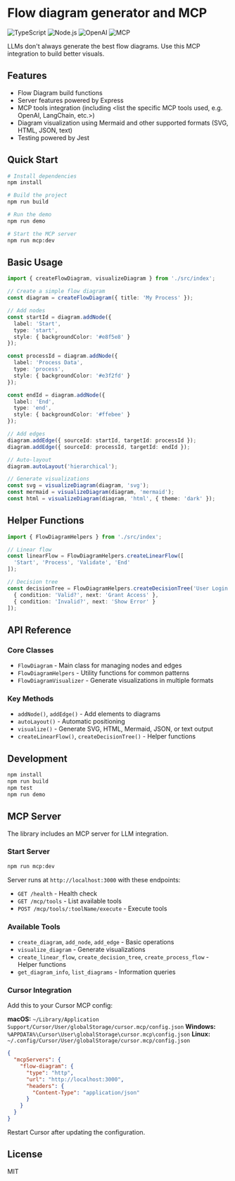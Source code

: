 # Flow diagram generator and MCP

![TypeScript](https://img.shields.io/badge/TypeScript-3178C6?style=for-the-badge&logo=typescript&logoColor=white)
![Node.js](https://img.shields.io/badge/Node.js-339933?style=for-the-badge&logo=nodedotjs&logoColor=white)
![OpenAI](https://img.shields.io/badge/OpenAI-412991?style=for-the-badge&logo=openai&logoColor=white)
![MCP](https://img.shields.io/badge/MCP-integration-5e60ce?style=for-the-badge)


LLMs don't always generate the best flow diagrams. Use this MCP integration to build better visuals.

## Features

- Flow Diagram build functions
- Server features powered by Express
- MCP tools integration (including <list the specific MCP tools used, e.g. OpenAI, LangChain, etc.>)
- Diagram visualization using Mermaid and other supported formats (SVG, HTML, JSON, text)
- Testing powered by Jest

## Quick Start

```bash
# Install dependencies
npm install

# Build the project
npm run build

# Run the demo
npm run demo

# Start the MCP server
npm run mcp:dev
```

## Basic Usage

```typescript
import { createFlowDiagram, visualizeDiagram } from './src/index';

// Create a simple flow diagram
const diagram = createFlowDiagram({ title: 'My Process' });

// Add nodes
const startId = diagram.addNode({ 
  label: 'Start',
  type: 'start',
  style: { backgroundColor: '#e8f5e8' }
});

const processId = diagram.addNode({ 
  label: 'Process Data',
  type: 'process',
  style: { backgroundColor: '#e3f2fd' }
});

const endId = diagram.addNode({ 
  label: 'End',
  type: 'end',
  style: { backgroundColor: '#ffebee' }
});

// Add edges
diagram.addEdge({ sourceId: startId, targetId: processId });
diagram.addEdge({ sourceId: processId, targetId: endId });

// Auto-layout
diagram.autoLayout('hierarchical');

// Generate visualizations
const svg = visualizeDiagram(diagram, 'svg');
const mermaid = visualizeDiagram(diagram, 'mermaid');
const html = visualizeDiagram(diagram, 'html', { theme: 'dark' });
```

## Helper Functions

```typescript
import { FlowDiagramHelpers } from './src/index';

// Linear flow
const linearFlow = FlowDiagramHelpers.createLinearFlow([
  'Start', 'Process', 'Validate', 'End'
]);

// Decision tree
const decisionTree = FlowDiagramHelpers.createDecisionTree('User Login', [
  { condition: 'Valid?', next: 'Grant Access' },
  { condition: 'Invalid?', next: 'Show Error' }
]);
```

## API Reference

### Core Classes

- `FlowDiagram` - Main class for managing nodes and edges
- `FlowDiagramHelpers` - Utility functions for common patterns
- `FlowDiagramVisualizer` - Generate visualizations in multiple formats

### Key Methods

- `addNode()`, `addEdge()` - Add elements to diagrams
- `autoLayout()` - Automatic positioning
- `visualize()` - Generate SVG, HTML, Mermaid, JSON, or text output
- `createLinearFlow()`, `createDecisionTree()` - Helper functions

## Development

```bash
npm install
npm run build
npm test
npm run demo
```

## MCP Server

The library includes an MCP server for LLM integration.

### Start Server

```bash
npm run mcp:dev
```

Server runs at `http://localhost:3000` with these endpoints:
- `GET /health` - Health check
- `GET /mcp/tools` - List available tools
- `POST /mcp/tools/:toolName/execute` - Execute tools

### Available Tools

- `create_diagram`, `add_node`, `add_edge` - Basic operations
- `visualize_diagram` - Generate visualizations
- `create_linear_flow`, `create_decision_tree`, `create_process_flow` - Helper functions
- `get_diagram_info`, `list_diagrams` - Information queries

### Cursor Integration

Add this to your Cursor MCP config:

**macOS:** `~/Library/Application Support/Cursor/User/globalStorage/cursor.mcp/config.json`
**Windows:** `%APPDATA%\Cursor\User\globalStorage\cursor.mcp\config.json`
**Linux:** `~/.config/Cursor/User/globalStorage/cursor.mcp/config.json`

```json
{
  "mcpServers": {
    "flow-diagram": {
      "type": "http",
      "url": "http://localhost:3000",
      "headers": {
        "Content-Type": "application/json"
      }
    }
  }
}
```

Restart Cursor after updating the configuration.

## License

MIT
